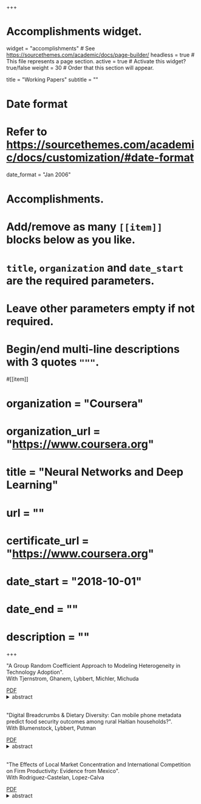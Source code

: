 +++
# Accomplishments widget.
widget = "accomplishments"  # See https://sourcethemes.com/academic/docs/page-builder/
headless = true  # This file represents a page section.
active = true  # Activate this widget? true/false
weight = 30  # Order that this section will appear.

title = "Working Papers"
subtitle = ""

# Date format
#   Refer to https://sourcethemes.com/academic/docs/customization/#date-format
date_format = "Jan 2006"

# Accomplishments.
#   Add/remove as many `[[item]]` blocks below as you like.
#   `title`, `organization` and `date_start` are the required parameters.
#   Leave other parameters empty if not required.
#   Begin/end multi-line descriptions with 3 quotes `"""`.

#[[item]]
#  organization = "Coursera"
#  organization_url = "https://www.coursera.org"
#  title = "Neural Networks and Deep Learning"
#  url = ""
#  certificate_url = "https://www.coursera.org"
#  date_start = "2018-10-01"
#  date_end = ""
#  description = ""


+++

<html>
<head>
<style>

details > summary::-webkit-details-marker {
  display: none;
}

</style>
</head>
<body>

<div class="row">
</div>

<i class="far fa-file-alt pub-icon" aria-hidden="true"></i>
  "A Group Random Coefficient Approach to Modeling Heterogeneity in Technology Adoption".<br>
  <span class="article-metadata li-cite-author">  <span>With Tjernstrom, Ghanem, Lybbert, Michler, Michuda</span> </span> 
  
  <div class="btn-links">
  <a class="btn btn-outline-primary my-1 mr-1 btn-sm" href="https://emiliatjernstrom.com/files/TGBLMM2020.pdf" target="_blank" rel="noopener">  PDF </a> 
  <details><summary class="btn btn-outline-primary my-1 mr-1 btn-sm" display = "None">  abstract  </summary> 
  <br>
  Our paper revisits the econometric model that Suri (2011) (S2011) used in her study of heterogeneous returns to agricultural technology adoption. We propose an alternative group random coefficient (GRC) estimation strategy and revisit the empirical puzzle of why relatively few sub-Saharan farmers adopt modern technologies. Drawing on recent developments in the nonparametric panel identification literature, we start with an unrestricted GRC model that nonparametrically identifies the returns to adoption under time homogeneity. We show that the parameters of the S2011 correlated random coefficient model (CRC) can be identified from a restricted version of the GRC method. Specifically, the model in S2011 implies a key restriction that we call linearity in comparative advantage (LCA). Our unrestricted GRC model can be used to detect identification concerns for key structural parameters from the CRC model. We illustrate our method using the same data set as the original study and find that the motivating empirical puzzle remains unsolved.
</details>
</div>  

<br>

<i class="far fa-file-alt pub-icon" aria-hidden="true"></i>
  "Digital Breadcrumbs & Dietary Diversity: Can mobile phone metadata predict food security outcomes among rural Haitian households?".<br>
  <span class="article-metadata li-cite-author">  <span>With Blumenstock, Lybbert, Putman</span> </span> 
  
  <div class="btn-links">
  <a class="btn btn-outline-primary my-1 mr-1 btn-sm" href="" target="_blank" rel="noopener">  PDF </a> 
  <details><summary class="btn btn-outline-primary my-1 mr-1 btn-sm" display = "None">  abstract  </summary> 
  <br>
  Understanding whether a given product, program or intervention improves livelihoods is as important as it is challenging. While established impact evaluation techniques can provide credible evidence of impact, they can also be expensive and lack representativeness at scale because they require active survey-based data collection – often for a spatially clustered subset of beneficiaries. Building on encouraging research that uses mobile phone records (CDRs) in developing countries to predict household wealth, we test whether CDRs might offer a big data substitute for survey-based measures of food security and thus enable CDR-based impact evaluation. We use a World Food Programme emergency unconditional cash transfer in response to a severe drought in Haiti combined with CDRs from the dominant mobile network operator as the basis for this test. A conventional survey-based regression discontinuity evaluation of the transfer shows that it measurably improved food consumption, food security and dietary diversity outcomes of beneficiaries. With these benchmark impacts in hand, we then turn to machine learning to predict these outcomes using household CDRs. We are unable to predict these outcomes with any meaningful degree of accuracy. With noisy predicted outcomes, we are unable to replicate our conventional impact estimates. We conclude with a post-mortem discussion of our failure in this context and application to extract any real predictive content from CDRs. While these data clearly offer potent new insights about development processes and outcomes, appreciating their limitations in such applications is a critical prerequisite to tapping their full promise and possibilities as a novel data source. 

</details>
</div>

<br>

<i class="far fa-file-alt pub-icon" aria-hidden="true"></i>
  "The Effects of Local Market Concentration and International Competition on Firm Productivity: Evidence from Mexico".<br>
  <span class="article-metadata li-cite-author">  <span>With Rodriguez-Castelan, Lopez-Calva </span> </span> 
  
  <div class="btn-links">
  <a class="btn btn-outline-primary my-1 mr-1 btn-sm" href="https://elibrary.worldbank.org/doi/abs/10.1596/1813-9450-9210" target="_blank" rel="noopener">  PDF </a> 
  <details><summary class="btn btn-outline-primary my-1 mr-1 btn-sm" display = "None">  abstract  </summary> 
  <br>
  Although market concentration is one of the main impediments to productivity growth globally, data constraints have limited its analysis to developed countries or cross-country studies based on definitions of market concentration across nations and industries. This paper takes advantage of a database that is unusual by developing-country standards by means of leveraging the richness of five rounds of the Mexican Manufacturing Census between 1994 and 2014. The data allow estimation of the effects of local industry concentration on productivity. The main results show that a decline by 10 points in the Herfindahl-Hirschman index (on a 0–100 scale), a measure of market concentration, explains an increase by 1 percent in the total factor productivity of revenue. Local industry concentration also has heterogeneous effects on productivity across industries, while its impact on productivity varies by level of exposure to international markets. The results here show that the effect of greater exposure to trade offsets and, in most cases, reverses the negative effects of local concentration on productivity. These results are robust to specifications based on the estimation of firm productivity using the panels of establishment data from the 2009 and 2014 rounds of the economic census, to controlling for a proxy of markups, and to the use of alternate indicators of local industry concentration.

</details>

</div>


